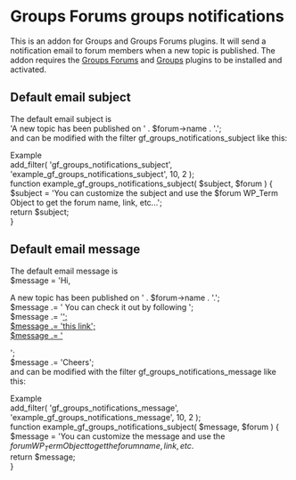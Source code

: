 # Groups Forums groups notifications
This is an addon for Groups and Groups Forums plugins.
It will send a notification email to forum members when a new topic is published.
The addon requires the <a href="http://www.itthinx.com/plugins/groups-forums/" target="_blank">Groups Forums</a> and 
 <a href="https://www.wordpress.org/plugins/groups/" target="_blank">Groups</a> plugins to be installed and activated.

## Default email subject
The default email subject is <br/>
'A new topic has been published on ' . $forum->name . '.';<br/>
and can be modified with the filter gf_groups_notifications_subject like this:<br/>

Example<br/>
add_filter( 'gf_groups_notifications_subject', 'example_gf_groups_notifications_subject', 10, 2 );<br/>
function example_gf_groups_notifications_subject( $subject, $forum ) {<br/>
	$subject = 'You can customize the subject and use the $forum WP_Term Object to get the forum name, link, etc...';<br/>
	return $subject;<br/>
}

## Default email message
The default email message is<br/>
$message = 'Hi, <p>A new topic has been published on ' . $forum->name . '.';<br/>
$message .= ' You can check it out by following ';<br/>
$message .= '<a href= "' . get_term_link( $forum ) . '" target="_blank" >';<br/>
$message .= 'this link';<br/>
$message .= '</a></p>';<br/>
$message .= 'Cheers';<br/>
and can be modified with the filter gf_groups_notifications_message like this:<br/>

Example<br/>
add_filter( 'gf_groups_notifications_message', 'example_gf_groups_notifications_message', 10, 2 );<br/>
function example_gf_groups_notifications_subject( $message, $forum ) {<br/>
        $message = 'You can customize the message and use the $forum WP_Term Object to get the forum name, link, etc.$<br/>
        return $message;<br/>
}

